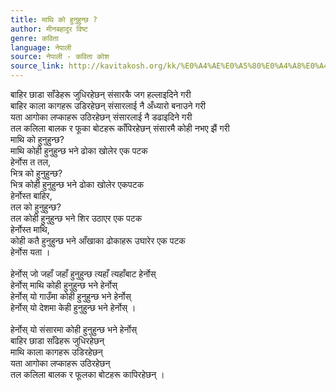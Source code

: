 ```yaml
---
title: माथि को हुनुहुन्छ ?
author: मीनबहादुर विष्ट
genre: कविता
language: नेपाली
source: नेपाली - कविता कोश
source_link: http://kavitakosh.org/kk/%E0%A4%AE%E0%A5%80%E0%A4%A8%E0%A4%AC%E0%A4%B9%E0%A4%BE%E0%A4%A6%E0%A5%81%E0%A4%B0_%E0%A4%B5%E0%A4%BF%E0%A4%B7%E0%A5%8D%E0%A4%9F
---
```


बाहिर छाडा साँडेहरू जुधिरहेछन् संसारकै जग हल्लाइदिने गरी  
बाहिर काला कागहरू उडिरहेछन् संसारलाई नै अँध्यारो बनाउने गरी  
यता आगोका लप्काहरू उठिरहेछन् संसारलाई नै डढाइदिने गरी  
तल कलिला बालक र फूका बोटहरू काँपिरहेछन् संसारमै कोही नभए झैं गरी  
माथि को हुनुहुन्छ?  
माथि कोही हुनुहुन्छ भने ढोका खोलेर एक पटक  
हेर्नोस त तल,  
भित्र को हुनुहुन्छ?  
भित्र कोही हुनुहुन्छ भने ढोका खोलेर एकपटक  
हेर्नोस्त बाहिर,  
तल को हुनुहुन्छ?  
तल कोही हुनुहुन्छ भने शिर उठाएर एक पटक  
हेर्नोस्त माथि,  
कोही कतै हुनुहुन्छ भने आँखाका ढोकाहरू उघारेर एक पटक  
हेर्नोस यता ।  
    
हेर्नोस् जो जहाँ जहाँ हुनुहुन्छ त्यहाँ त्यहाँबाट हेर्नोस्  
हेर्नोस् माथि कोही हुनुहुन्छ भने हेर्नोस्  
हेर्नोस् यो गाउँमा कोही हुनुहुन्छ भने हेर्नोस्  
हेर्नोस् यो देशमा केही हुनुहुन्छ भने हेर्नोस् ।  
   
हेर्नोस् यो संसारमा कोही हुनुहुन्छ भने हेर्नोस्  
बाहिर छाडा साँढेहरू जुधिरहेछन्  
माथि काला कागहरू उडिरहेछन्  
यता आगोका लप्काहरू उठिरहेछन्  
तल कलिला बालक र फूलका बोटहरू कापिरहेछन् ।
